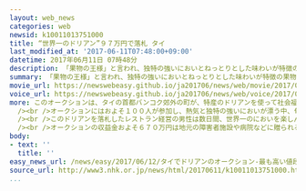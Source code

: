 ```yaml
---
layout: web_news
categories: web
newsid: k10011013751000
title: “世界一のドリアン”９７万円で落札 タイ
last_modified_at: '2017-06-11T07:48:00+09:00'
datetime: 2017年06月11日 07時48分
description: 「果物の王様」と言われ、独特の強いにおいとねっとりとした味わいが特徴の果物、ドリアンをオークションにかけて社会福祉のための資金を募る催しが、１０日、世界一の生産地タイで行われ、最も高いものは１つ、日本円でおよそ９７万円で落札されました。
summary: 「果物の王様」と言われ、独特の強いにおいとねっとりとした味わいが特徴の果物、ドリアンをオークションにかけて社会福祉のための資金を募る催しが、１０日、世界一の生産地タイで行われ、最も高いものは１つ、日本円でおよそ９７万円で落札されました。
movie_url: https://newswebeasy.github.io/ja201706/news/web/movie/2017/06/12/k10011013751000.mp4
voice_url: https://newswebeasy.github.io/ja201706/news/web/voice/2017/06/12/k10011013751000.mp3
more: このオークションは、タイの首都バンコク郊外の町が、特産のドリアンを使って社会福祉のための資金を募ろうと開いたもので、地元の生産者が手塩にかけて育てた２キロから５キロほどのドリアン、合わせて９個が出品されました。<br
  /><br />オークションにはおよそ１００人が参加し、熱気と独特の強いにおいが漂う中、旬のドリアンが次々と落札されました。タイでは通常、１つ１０００円ほどで売られているドリアンですが、オークションは、「果物の王様」と言われるドリアンの中でも、「世界一を決める」と銘打って行われ、最も高いものは１つ３０万バーツ、日本円でおよそ９７万円で落札されました。<br
  /><br />このドリアンを落札したレストラン経営の男性は数日間、世界一のにおいを楽しんだあと、仕事仲間と一緒に食べるということで、「どんな値段でも落札したかった。甘く、クリーミーで、最高のドリアンだと思います」と話していました。また、生産者の女性は「育てたドリアンが評価されうれしいです。今後もよいものを作りたいです」と話していました。<br
  /><br />オークションの収益金およそ６７０万円は地元の障害者施設や病院などに贈られるということです。
body:
- text: ''
  title: ''
easy_news_url: /news/easy/2017/06/12/タイでドリアンのオークション-最も高い値段は97万円/
source_url: http://www3.nhk.or.jp/news/html/20170611/k10011013751000.html
...
```


